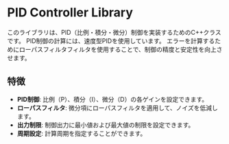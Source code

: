 # PID Controller Library

このライブラリは、PID（比例・積分・微分）制御を実装するためのC++クラスです。
PID制御の計算には、速度型PIDを使用しています。
エラーを計算するためにローパスフィルタフィルタを使用することで、制御の精度と安定性を向上させます。

## 特徴
- **PID制御**: 比例（P）、積分（I）、微分（D）の各ゲインを設定できます。
- **ローパスフィルタ**: 微分項にローパスフィルタを適用して、ノイズを低減します。
- **出力制限**: 制御出力に最小値および最大値の制限を設定できます。
- **周期設定**: 計算周期を指定することができます。
